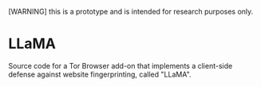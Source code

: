 [WARNING] this is a prototype and is intended for research purposes only.

LLaMA
======

Source code for a Tor Browser add-on that implements a client-side defense against website fingerprinting, called "LLaMA".
